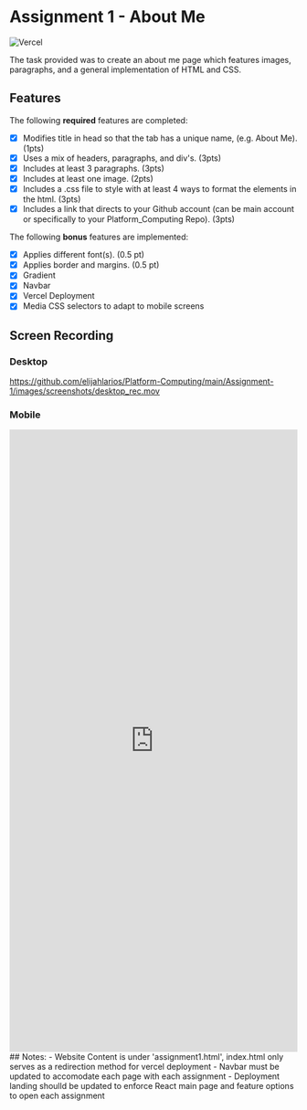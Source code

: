 # Assignment 1 - About Me
![Vercel](https://img.shields.io/badge/vercel-%23000000.svg?style=for-the-badge&logo=vercel&logoColor=white)

The task provided was to create an about me page which features images, paragraphs, and a general implementation of HTML and CSS.

## Features

The following **required** features are completed:

- [X] Modifies title in head so that the tab has a unique name, (e.g. About Me). (1pts)
- [X] Uses a mix of headers, paragraphs, and div's. (3pts)
- [X] Includes at least 3 paragraphs. (3pts)
- [X] Includes at least one image. (2pts)
- [X] Includes a .css file to style with at least 4 ways to format the elements in the html. (3pts)
- [X] Includes a link that directs to your Github account (can be main account or specifically to your Platform_Computing Repo). (3pts)

The following **bonus** features are implemented:
- [X] Applies different font(s). (0.5 pt)
- [X] Applies border and margins. (0.5 pt)
- [X] Gradient
- [X] Navbar
- [X] Vercel Deployment
- [X] Media CSS selectors to adapt to mobile screens

## Screen Recording
### Desktop 

https://github.com/elijahlarios/Platform-Computing/main/Assignment-1/images/screenshots/desktop_rec.mov

### Mobile

<div style="position:relative; width:100%; height:0px; padding-bottom:216.216%"><iframe allow="fullscreen" allowfullscreen height="100%" src="https://streamable.com/e/1zovrf?muted=1&nocontrols=1" width="100%" style="border:none; width:100%; height:100%; position:absolute; left:0px; top:0px; overflow:hidden;"></iframe>
</div>
## Notes: 
- Website Content is under 'assignment1.html', index.html only serves as a redirection method for vercel deployment
- Navbar must be updated to accomodate each page with each assignment
- Deployment landing shoulld be updated to enforce React main page and feature options to open each assignment
